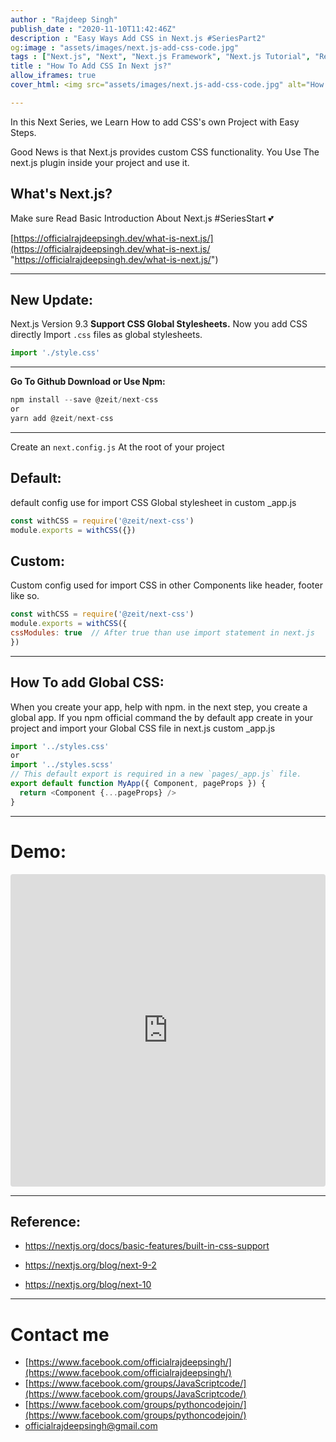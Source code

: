 ```yaml
---
author : "Rajdeep Singh"
publish_date : "2020-11-10T11:42:46Z"
description : "Easy Ways Add CSS in Next.js #SeriesPart2"
og:image : "assets/images/next.js-add-css-code.jpg"
tags : ["Next.js", "Next", "Next.js Framework", "Next.js Tutorial", "React.js", "react.js tutorial"]
title : "How To Add CSS In Next js?"
allow_iframes: true
cover_html: <img src="assets/images/next.js-add-css-code.jpg" alt="How To Add CSS In Next js" />

---
```


In this Next Series, we Learn How to add CSS's own Project with Easy Steps.

Good News is that Next.js provides custom CSS functionality. You Use The next.js plugin inside your project and use it.

## What's Next.js?

Make sure Read Basic Introduction About Next.js #SeriesStart 💕

[https://officialrajdeepsingh.dev/what-is-next.js/](https://officialrajdeepsingh.dev/what-is-next.js/ "https://officialrajdeepsingh.dev/what-is-next.js/")

***

## New Update:

Next.js Version 9.3 **Support CSS Global Stylesheets.** Now you add CSS directly Import `.css` files as global stylesheets.

```javascript
import './style.css'
```

***

**Go To Github Download or Use Npm:**

```javascript
npm install --save @zeit/next-css
or
yarn add @zeit/next-css
```

***

Create an `next.config.js` At the root of your project

## Default:

default config use for import CSS Global stylesheet in custom _app.js

```javascript
const withCSS = require('@zeit/next-css')
module.exports = withCSS({})
```

## Custom:

Custom config used for import CSS in other Components like header, footer like so.

```javascript
const withCSS = require('@zeit/next-css')
module.exports = withCSS({
cssModules: true  // After true than use import statement in next.js
})
```

***

## How To add Global CSS:

When you create your app, help with npm. in the next step, you create a global app. If you npm official command the by default app create in your project and import your Global CSS file in next.js custom _app.js

```javascript
import '../styles.css'
or
import '../styles.scss'
// This default export is required in a new `pages/_app.js` file.
export default function MyApp({ Component, pageProps }) {
  return <Component {...pageProps} />
}
```

***

# Demo:

<iframe width="100%" height="500" src="https://codesandbox.io/embed/add-css-innextjs-8pdds?from-embed" style="border:0; border-radius: 4px; overflow:hidden;" sandbox="allow-modals allow-forms allow-popups allow-scripts allow-same-origin"></iframe>

***

## Reference:

* https://nextjs.org/docs/basic-features/built-in-css-support

* https://nextjs.org/blog/next-9-2

* https://nextjs.org/blog/next-10

***

# Contact me

* [https://www.facebook.com/officialrajdeepsingh/](https://www.facebook.com/officialrajdeepsingh/)
* [https://www.facebook.com/groups/JavaScriptcode/](https://www.facebook.com/groups/JavaScriptcode/)
* [https://www.facebook.com/groups/pythoncodejoin/](https://www.facebook.com/groups/pythoncodejoin/)
* [officialrajdeepsingh@gmail.com](mailto:officialrajdeepsingh@gmail.com)